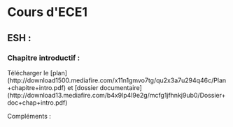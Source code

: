 # Cours d'ECE1
## ESH :
### **Chapitre introductif :**
<p> Télécharger le [plan](http://download1500.mediafire.com/x11n1gmvo7tg/qu2x3a7u294q46c/Plan+chapitre+intro.pdf) et [dossier documentaire](http://download13.mediafire.com/b4x9lp4l9e2g/mcfg1jfhnkj9ub0/Dossier+doc+chap+intro.pdf) </p>
Compléments :

